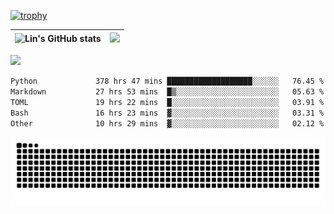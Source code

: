 [![trophy](https://github-profile-trophy.vercel.app/?username=ocss884&column=7)](https://github.com/ocss884)

| ![Lin's GitHub stats](https://github-readme-stats.vercel.app/api?username=ocss884&show_icons=true&hide_border=True&count_private=true) | ![](https://github-readme-streak-stats.herokuapp.com?user=ocss884&hide_border=true&date_format=M%20j%5B%2C%20Y%5D&ring=7EDDCF&fire=7EDDCF") |
| ------------------------------------------------------------ | ------------------------------------------------------------ |

![](https://komarev.com/ghpvc/?username=ocss884&color=brightgreen)

<!--START_SECTION:waka-->

```txt
Python             378 hrs 47 mins ███████████████████░░░░░░   76.45 %
Markdown           27 hrs 53 mins  █▒░░░░░░░░░░░░░░░░░░░░░░░   05.63 %
TOML               19 hrs 22 mins  █░░░░░░░░░░░░░░░░░░░░░░░░   03.91 %
Bash               16 hrs 23 mins  ▓░░░░░░░░░░░░░░░░░░░░░░░░   03.31 %
Other              10 hrs 29 mins  ▓░░░░░░░░░░░░░░░░░░░░░░░░   02.12 %
```

<!--END_SECTION:waka-->

<p align="center">
   <img src="https://github.com/ocss884/ocss884/blob/output/github-snake.svg" alt="snake">
</p>
